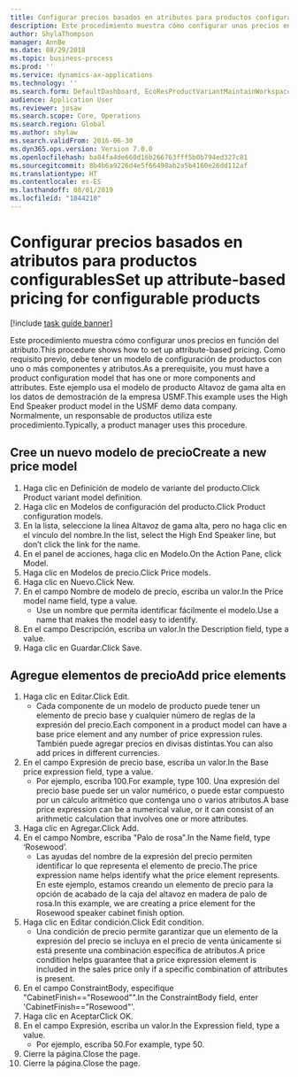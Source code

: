 ```yaml
---
title: Configurar precios basados en atributos para productos configurables
description: Este procedimiento muestra cómo configurar unos precios en función del atributo.
author: ShylaThompson
manager: AnnBe
ms.date: 08/29/2018
ms.topic: business-process
ms.prod: ''
ms.service: dynamics-ax-applications
ms.technology: ''
ms.search.form: DefaultDashboard, EcoResProductVariantMaintainWorkspace, PCProductConfigurationModelListPage, PCPriceModelList, PCPriceModel, PCConstraintEditor
audience: Application User
ms.reviewer: josaw
ms.search.scope: Core, Operations
ms.search.region: Global
ms.author: shylaw
ms.search.validFrom: 2016-06-30
ms.dyn365.ops.version: Version 7.0.0
ms.openlocfilehash: ba84fa4de660d16b266763fff5b0b794ed327c81
ms.sourcegitcommit: 8b4b6a9226d4e5f66498ab2a5b4160e26dd112af
ms.translationtype: HT
ms.contentlocale: es-ES
ms.lasthandoff: 08/01/2019
ms.locfileid: "1844210"
---
```

# <a name="set-up-attribute-based-pricing-for-configurable-products"></a><span data-ttu-id="311d7-103">Configurar precios basados en atributos para productos configurables</span><span class="sxs-lookup"><span data-stu-id="311d7-103">Set up attribute-based pricing for configurable products</span></span>

[!include [task guide banner](../../includes/task-guide-banner.md)]

<span data-ttu-id="311d7-104">Este procedimiento muestra cómo configurar unos precios en función del atributo.</span><span class="sxs-lookup"><span data-stu-id="311d7-104">This procedure shows how to set up attribute-based pricing.</span></span> <span data-ttu-id="311d7-105">Como requisito previo, debe tener un modelo de configuración de productos con uno o más componentes y atributos.</span><span class="sxs-lookup"><span data-stu-id="311d7-105">As a prerequisite, you must have a product configuration model that has one or more components and attributes.</span></span> <span data-ttu-id="311d7-106">Este ejemplo usa el modelo de producto Altavoz de gama alta en los datos de demostración de la empresa USMF.</span><span class="sxs-lookup"><span data-stu-id="311d7-106">This example uses the High End Speaker product model in the USMF demo data company.</span></span> <span data-ttu-id="311d7-107">Normalmente, un responsable de productos utiliza este procedimiento.</span><span class="sxs-lookup"><span data-stu-id="311d7-107">Typically, a product manager uses this procedure.</span></span>


## <a name="create-a-new-price-model"></a><span data-ttu-id="311d7-108">Cree un nuevo modelo de precio</span><span class="sxs-lookup"><span data-stu-id="311d7-108">Create a new price model</span></span>
1. <span data-ttu-id="311d7-109">Haga clic en Definición de modelo de variante del producto.</span><span class="sxs-lookup"><span data-stu-id="311d7-109">Click Product variant model definition.</span></span>
2. <span data-ttu-id="311d7-110">Haga clic en Modelos de configuración del producto.</span><span class="sxs-lookup"><span data-stu-id="311d7-110">Click Product configuration models.</span></span>
3. <span data-ttu-id="311d7-111">En la lista, seleccione la línea Altavoz de gama alta, pero no haga clic en el vínculo del nombre.</span><span class="sxs-lookup"><span data-stu-id="311d7-111">In the list, select the High End Speaker line, but don’t click the link for the name.</span></span>
4. <span data-ttu-id="311d7-112">En el panel de acciones, haga clic en Modelo.</span><span class="sxs-lookup"><span data-stu-id="311d7-112">On the Action Pane, click Model.</span></span>
5. <span data-ttu-id="311d7-113">Haga clic en Modelos de precio.</span><span class="sxs-lookup"><span data-stu-id="311d7-113">Click Price models.</span></span>
6. <span data-ttu-id="311d7-114">Haga clic en Nuevo.</span><span class="sxs-lookup"><span data-stu-id="311d7-114">Click New.</span></span>
7. <span data-ttu-id="311d7-115">En el campo Nombre de modelo de precio, escriba un valor.</span><span class="sxs-lookup"><span data-stu-id="311d7-115">In the Price model name field, type a value.</span></span>
    * <span data-ttu-id="311d7-116">Use un nombre que permita identificar fácilmente el modelo.</span><span class="sxs-lookup"><span data-stu-id="311d7-116">Use a name that makes the model easy to identify.</span></span>  
8. <span data-ttu-id="311d7-117">En el campo Descripción, escriba un valor.</span><span class="sxs-lookup"><span data-stu-id="311d7-117">In the Description field, type a value.</span></span>
9. <span data-ttu-id="311d7-118">Haga clic en Guardar.</span><span class="sxs-lookup"><span data-stu-id="311d7-118">Click Save.</span></span>

## <a name="add-price-elements"></a><span data-ttu-id="311d7-119">Agregue elementos de precio</span><span class="sxs-lookup"><span data-stu-id="311d7-119">Add price elements</span></span>
1. <span data-ttu-id="311d7-120">Haga clic en Editar.</span><span class="sxs-lookup"><span data-stu-id="311d7-120">Click Edit.</span></span>
    * <span data-ttu-id="311d7-121">Cada componente de un modelo de producto puede tener un elemento de precio base y cualquier número de reglas de la expresión del precio.</span><span class="sxs-lookup"><span data-stu-id="311d7-121">Each component in a product model can have a base price element and any number of price expression rules.</span></span> <span data-ttu-id="311d7-122">También puede agregar precios en divisas distintas.</span><span class="sxs-lookup"><span data-stu-id="311d7-122">You can also add prices in different currencies.</span></span>  
2. <span data-ttu-id="311d7-123">En el campo Expresión de precio base, escriba un valor.</span><span class="sxs-lookup"><span data-stu-id="311d7-123">In the Base price expression field, type a value.</span></span>
    * <span data-ttu-id="311d7-124">Por ejemplo, escriba 100.</span><span class="sxs-lookup"><span data-stu-id="311d7-124">For example, type 100.</span></span>   <span data-ttu-id="311d7-125">Una expresión del precio base puede ser un valor numérico, o puede estar compuesto por un cálculo aritmético que contenga uno o varios atributos.</span><span class="sxs-lookup"><span data-stu-id="311d7-125">A base price expression can be a numerical value, or it can consist of an arithmetic calculation that involves one or more attributes.</span></span>  
3. <span data-ttu-id="311d7-126">Haga clic en Agregar.</span><span class="sxs-lookup"><span data-stu-id="311d7-126">Click Add.</span></span>
4. <span data-ttu-id="311d7-127">En el campo Nombre, escriba "Palo de rosa".</span><span class="sxs-lookup"><span data-stu-id="311d7-127">In the Name field, type ‘Rosewood’.</span></span>
    * <span data-ttu-id="311d7-128">Las ayudas del nombre de la expresión del precio permiten identificar lo que representa el elemento de precio.</span><span class="sxs-lookup"><span data-stu-id="311d7-128">The price expression name helps identify what the price element represents.</span></span> <span data-ttu-id="311d7-129">En este ejemplo, estamos creando un elemento de precio para la opción de acabado de la caja del altavoz en madera de palo de rosa.</span><span class="sxs-lookup"><span data-stu-id="311d7-129">In this example, we are creating a price element for the Rosewood speaker cabinet finish option.</span></span>  
5. <span data-ttu-id="311d7-130">Haga clic en Editar condición.</span><span class="sxs-lookup"><span data-stu-id="311d7-130">Click Edit condition.</span></span>
    * <span data-ttu-id="311d7-131">Una condición de precio permite garantizar que un elemento de la expresión del precio se incluya en el precio de venta únicamente si está presente una combinación específica de atributos.</span><span class="sxs-lookup"><span data-stu-id="311d7-131">A price condition helps guarantee that a price expression element is included in the sales price only if a specific combination of attributes is present.</span></span>  
6. <span data-ttu-id="311d7-132">En el campo ConstraintBody, especifique "CabinetFinish=="Rosewood"".</span><span class="sxs-lookup"><span data-stu-id="311d7-132">In the ConstraintBody field, enter 'CabinetFinish=="Rosewood"'.</span></span>
7. <span data-ttu-id="311d7-133">Haga clic en Aceptar</span><span class="sxs-lookup"><span data-stu-id="311d7-133">Click OK.</span></span>
8. <span data-ttu-id="311d7-134">En el campo Expresión, escriba un valor.</span><span class="sxs-lookup"><span data-stu-id="311d7-134">In the Expression field, type a value.</span></span>
    * <span data-ttu-id="311d7-135">Por ejemplo, escriba 50.</span><span class="sxs-lookup"><span data-stu-id="311d7-135">For example, type 50.</span></span>  
9. <span data-ttu-id="311d7-136">Cierre la página.</span><span class="sxs-lookup"><span data-stu-id="311d7-136">Close the page.</span></span>
10. <span data-ttu-id="311d7-137">Cierre la página.</span><span class="sxs-lookup"><span data-stu-id="311d7-137">Close the page.</span></span>

